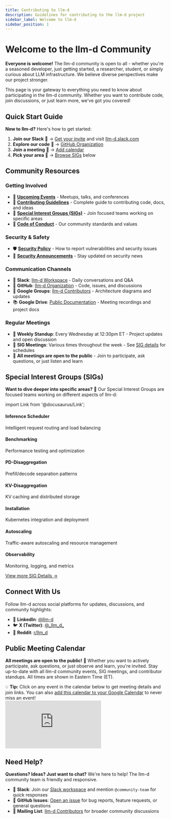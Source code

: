 ```yaml
---
title: Contributing to llm-d
description: Guidelines for contributing to the llm-d project
sidebar_label: Welcome to llm-d
sidebar_position: 1
---
```


# Welcome to the llm-d Community

**Everyone is welcome!** The llm-d community is open to all - whether you're a seasoned developer, just getting started, a researcher, student, or simply curious about LLM infrastructure. We believe diverse perspectives make our project stronger.

This page is your gateway to everything you need to know about participating in the llm-d community. Whether you want to contribute code, join discussions, or just learn more, we've got you covered!

## Quick Start Guide

**New to llm-d?** Here's how to get started:

1. **Join our Slack** 💬 → <a href="/slack" target="_self">Get your invite</a> and visit [llm-d.slack.com](https://llm-d.slack.com)
2. **Explore our code** 📂 → [GitHub Organization](https://github.com/llm-d)
3. **Join a meeting** 📅 → [Add calendar](https://red.ht/llm-d-public-calendar)
4. **Pick your area** 🎯 → [Browse SIGs](#special-interest-groups-sigs) below

## Community Resources

### Getting Involved
- 📅 **[Upcoming Events](/docs/community/events)** - Meetups, talks, and conferences
- 📝 **[Contributing Guidelines](/docs/community/contribute)** - Complete guide to contributing code, docs, and ideas
- 👥 **[Special Interest Groups (SIGs)](/docs/community/sigs)** - Join focused teams working on specific areas
- 🤝 **[Code of Conduct](/docs/community/code-of-conduct)** - Our community standards and values

### Security & Safety
- 🛡️ **[Security Policy](/docs/community/security)** - How to report vulnerabilities and security issues
- 📢 **[Security Announcements](https://groups.google.com/u/1/g/llm-d-security-announce)** - Stay updated on security news

### Communication Channels
- 💬 **Slack**: [llm-d Workspace](https://llm-d.slack.com) - Daily conversations and Q&A
- 📂 **GitHub**: [llm-d Organization](https://github.com/llm-d) - Code, issues, and discussions
- 📧 **Google Groups**: [llm-d Contributors](https://groups.google.com/g/llm-d-contributors) - Architecture diagrams and updates
- 📚 **Google Drive**: [Public Documentation](https://drive.google.com/drive/folders/1cN2YQiAZFJD_cb1ivlyukuNwecnin6lZ) - Meeting recordings and project docs

### Regular Meetings
- 📅 **Weekly Standup**: Every Wednesday at 12:30pm ET - Project updates and open discussion
- 🎯 **SIG Meetings**: Various times throughout the week - See [SIG details](/docs/community/sigs#active-special-interest-groups) for schedules
- 🌟 **All meetings are open to the public** - Join to participate, ask questions, or just listen and learn

## Special Interest Groups (SIGs)

**Want to dive deeper into specific areas?** 🎯 Our Special Interest Groups are focused teams working on different aspects of llm-d:

import Link from '@docusaurus/Link';

<div style={{
  display: 'grid',
  gridTemplateColumns: 'repeat(auto-fit, minmax(280px, 1fr))',
  gap: '16px',
  marginTop: '16px'
}}>
  <Link to="/docs/community/sigs#sig-inference-scheduler" style={{
    padding: '16px',
    border: '1px solid var(--ifm-color-emphasis-200)',
    borderRadius: '8px',
    backgroundColor: 'var(--ifm-background-surface-color)',
    textDecoration: 'none',
    color: 'inherit',
    display: 'block',
    transition: 'all 0.2s ease',
    ':hover': {
      borderColor: 'var(--ifm-color-primary)',
      boxShadow: '0 2px 8px rgba(0,0,0,0.1)'
    }
  }}>
    <h4 style={{margin: '0 0 8px 0', color: 'var(--ifm-color-primary)'}}>Inference Scheduler</h4>
    <p style={{margin: '0', fontSize: '14px'}}>Intelligent request routing and load balancing</p>
  </Link>
  
  <Link to="/docs/community/sigs#sig-benchmarking" style={{
    padding: '16px',
    border: '1px solid var(--ifm-color-emphasis-200)',
    borderRadius: '8px',
    backgroundColor: 'var(--ifm-background-surface-color)',
    textDecoration: 'none',
    color: 'inherit',
    display: 'block',
    transition: 'all 0.2s ease',
    ':hover': {
      borderColor: 'var(--ifm-color-primary)',
      boxShadow: '0 2px 8px rgba(0,0,0,0.1)'
    }
  }}>
    <h4 style={{margin: '0 0 8px 0', color: 'var(--ifm-color-primary)'}}>Benchmarking</h4>
    <p style={{margin: '0', fontSize: '14px'}}>Performance testing and optimization</p>
  </Link>
  
  <Link to="/docs/community/sigs#sig-pd-disaggregation" style={{
    padding: '16px',
    border: '1px solid var(--ifm-color-emphasis-200)',
    borderRadius: '8px',
    backgroundColor: 'var(--ifm-background-surface-color)',
    textDecoration: 'none',
    color: 'inherit',
    display: 'block',
    transition: 'all 0.2s ease',
    ':hover': {
      borderColor: 'var(--ifm-color-primary)',
      boxShadow: '0 2px 8px rgba(0,0,0,0.1)'
    }
  }}>
    <h4 style={{margin: '0 0 8px 0', color: 'var(--ifm-color-primary)'}}>PD-Disaggregation</h4>
    <p style={{margin: '0', fontSize: '14px'}}>Prefill/decode separation patterns</p>
  </Link>
  
  <Link to="/docs/community/sigs#sig-kv-disaggregation" style={{
    padding: '16px',
    border: '1px solid var(--ifm-color-emphasis-200)',
    borderRadius: '8px',
    backgroundColor: 'var(--ifm-background-surface-color)',
    textDecoration: 'none',
    color: 'inherit',
    display: 'block',
    transition: 'all 0.2s ease',
    ':hover': {
      borderColor: 'var(--ifm-color-primary)',
      boxShadow: '0 2px 8px rgba(0,0,0,0.1)'
    }
  }}>
    <h4 style={{margin: '0 0 8px 0', color: 'var(--ifm-color-primary)'}}>KV-Disaggregation</h4>
    <p style={{margin: '0', fontSize: '14px'}}>KV caching and distributed storage</p>
  </Link>
  
  <Link to="/docs/community/sigs#sig-installation" style={{
    padding: '16px',
    border: '1px solid var(--ifm-color-emphasis-200)',
    borderRadius: '8px',
    backgroundColor: 'var(--ifm-background-surface-color)',
    textDecoration: 'none',
    color: 'inherit',
    display: 'block',
    transition: 'all 0.2s ease',
    ':hover': {
      borderColor: 'var(--ifm-color-primary)',
      boxShadow: '0 2px 8px rgba(0,0,0,0.1)'
    }
  }}>
    <h4 style={{margin: '0 0 8px 0', color: 'var(--ifm-color-primary)'}}>Installation</h4>
    <p style={{margin: '0', fontSize: '14px'}}>Kubernetes integration and deployment</p>
  </Link>
  
  <Link to="/docs/community/sigs#sig-autoscaling" style={{
    padding: '16px',
    border: '1px solid var(--ifm-color-emphasis-200)',
    borderRadius: '8px',
    backgroundColor: 'var(--ifm-background-surface-color)',
    textDecoration: 'none',
    color: 'inherit',
    display: 'block',
    transition: 'all 0.2s ease',
    ':hover': {
      borderColor: 'var(--ifm-color-primary)',
      boxShadow: '0 2px 8px rgba(0,0,0,0.1)'
    }
  }}>
    <h4 style={{margin: '0 0 8px 0', color: 'var(--ifm-color-primary)'}}>Autoscaling</h4>
    <p style={{margin: '0', fontSize: '14px'}}>Traffic-aware autoscaling and resource management</p>
  </Link>
  
  <Link to="/docs/community/sigs#sig-observability" style={{
    padding: '16px',
    border: '1px solid var(--ifm-color-emphasis-200)',
    borderRadius: '8px',
    backgroundColor: 'var(--ifm-background-surface-color)',
    textDecoration: 'none',
    color: 'inherit',
    display: 'block',
    transition: 'all 0.2s ease',
    ':hover': {
      borderColor: 'var(--ifm-color-primary)',
      boxShadow: '0 2px 8px rgba(0,0,0,0.1)'
    }
  }}>
    <h4 style={{margin: '0 0 8px 0', color: 'var(--ifm-color-primary)'}}>Observability</h4>
    <p style={{margin: '0', fontSize: '14px'}}>Monitoring, logging, and metrics</p>
  </Link>
</div>

<p style={{marginTop: '16px', textAlign: 'center'}}>
  <a href="/docs/community/sigs" style={{
    display: 'inline-block',
    padding: '12px 24px',
    backgroundColor: 'var(--ifm-color-primary)',
    color: 'white',
    textDecoration: 'none',
    borderRadius: '6px',
    fontWeight: '600'
  }}>View more SIG Details →</a>
</p>

## Connect With Us

Follow llm-d across social platforms for updates, discussions, and community highlights:

- 💼 **LinkedIn**: [@llm-d](https://linkedin.com/company/llm-d)
- 🐦 **X (Twitter)**: [@\_llm_d\_](https://x.com/_llm_d_)
- 🤖 **Reddit**: [r/llm_d](https://www.reddit.com/r/llm_d/)

## Public Meeting Calendar

**All meetings are open to the public!** 📅 Whether you want to actively participate, ask questions, or just observe and learn, you're invited. Stay up-to-date with all llm-d community events, SIG meetings, and contributor standups. All times are shown in Eastern Time (ET).

<div style={{
  marginTop: '24px',
  padding: '20px',
  backgroundColor: 'var(--ifm-background-surface-color)',
  borderRadius: '8px',
  border: '1px solid var(--ifm-color-emphasis-200)',
  boxShadow: '0 2px 4px rgba(0,0,0,0.1)'
}}>
  <div style={{
    marginBottom: '16px',
    padding: '12px',
    backgroundColor: 'var(--ifm-color-emphasis-100)',
    borderRadius: '4px',
    fontSize: '14px',
    color: 'var(--ifm-color-emphasis-700)'
  }}>
    💡 <strong>Tip:</strong> Click on any event in the calendar below to get meeting details and join links. 
    You can also <a href="https://calendar.google.com/calendar/u/0?cid=NzA4ZWNlZDY0NDBjYjBkYzA3NjdlZTNhZTk2NWQ2ZTc1Y2U5NTZlMzA5MzhmYTAyZmQ3ZmU1MDJjMDBhNTRiNEBncm91cC5jYWxlbmRhci5nb29nbGUuY29t" target="_blank">add this calendar to your Google Calendar</a> to never miss an event!
  </div>
  
  <div style={{position: 'relative', width: '100%', height: '600px', overflow: 'hidden', borderRadius: '6px'}}>
    <iframe 
      src="https://calendar.google.com/calendar/embed?height=600&wkst=2&ctz=America%2FNew_York&title=llm-d%20Public%20Meetings&showPrint=0&mode=AGENDA&showCalendars=0&showTabs=0&src=NzA4ZWNlZDY0NDBjYjBkYzA3NjdlZTNhZTk2NWQ2ZTc1Y2U5NTZlMzA5MzhmYTAyZmQ3ZmU1MDJjMDBhNTRiNEBncm91cC5jYWxlbmRhci5nb29nbGUuY29t&color=%23f09300" 
      style={{
        borderWidth: 0,
        width: '100%',
        height: '100%',
        minWidth: '320px'
      }} 
      frameBorder="0" 
      scrolling="no">
    </iframe>
  </div>
</div>

## Need Help?

**Questions? Ideas? Just want to chat?** We're here to help! The llm-d community team is friendly and responsive.

- 💬 **Slack**: Join our [Slack workspace](https://llm-d.slack.com) and mention `@community-team` for quick responses
- 🐛 **GitHub Issues**: [Open an issue](https://github.com/llm-d/llm-d/issues) for bug reports, feature requests, or general questions  
- 📧 **Mailing List**: [llm-d Contributors](https://groups.google.com/g/llm-d-contributors) for broader community discussions
